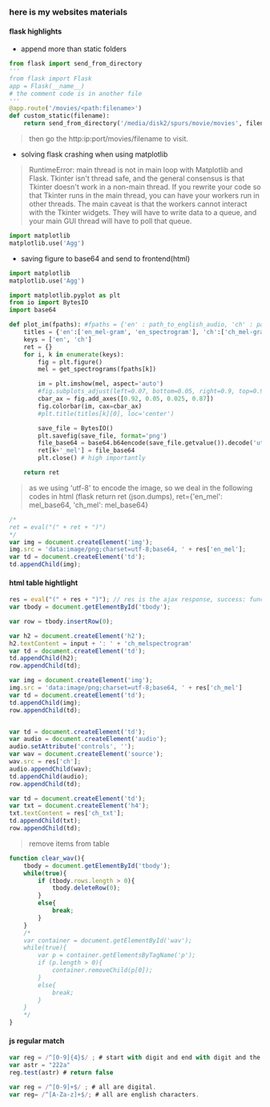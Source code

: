 ### here is my websites materials

#### flask highlights
- append more than static folders

```python
from flask import send_from_directory
'''
from flask import Flask
app = Flask(__name__)
# the comment code is in another file
'''
@app.route('/movies/<path:filename>')
def custom_static(filename):
    return send_from_directory('/media/disk2/spurs/movie/movies', filename)
```

> then go the http:ip:port/movies/filename to visit.

- solving flask crashing when using matplotlib
> RuntimeError: main thread is not in main loop with Matplotlib and Flask. 
Tkinter isn't thread safe, and the general consensus is that Tkinter doesn't work in a non-main thread. 
If you rewrite your code so that Tkinter runs in the main thread, you can have your workers run in other threads.
The main caveat is that the workers cannot interact with the Tkinter widgets. They will have to write data to a queue, and your main GUI thread will have to poll that queue.

```python
import matplotlib
matplotlib.use('Agg')
```

- saving figure to base64 and send to frontend(html)
```python
import matplotlib
matplotlib.use('Agg')

import matplotlib.pyplot as plt
from io import BytesIO
import base64

def plot_im(fpaths): #fpaths = {'en' : path_to_english_audio, 'ch' : path_to_chinese_audio}
    titles = {'en':['en_mel-gram', 'en_spectrogram'], 'ch':['ch_mel-gram', 'ch_spectrogram']}
    keys = ['en', 'ch']
    ret = {}
    for i, k in enumerate(keys):
        fig = plt.figure()
        mel = get_spectrograms(fpaths[k])

        im = plt.imshow(mel, aspect='auto')
        #fig.subplots_adjust(left=0.07, bottom=0.05, right=0.9, top=0.92, wspace=0.18, hspace=0.30)
        cbar_ax = fig.add_axes([0.92, 0.05, 0.025, 0.87])
        fig.colorbar(im, cax=cbar_ax)
        #plt.title(titles[k][0], loc='center')

        save_file = BytesIO()
        plt.savefig(save_file, format='png')
        file_base64 = base64.b64encode(save_file.getvalue()).decode('utf-8')
        ret[k+'_mel'] = file_base64
        plt.close() # high importantly

    return ret

```

> as we using 'utf-8' to encode the image, so we deal in the following codes in html (flask return ret (json.dumps), ret={'en_mel': mel_base64, 'ch_mel': mel_base64}

``` js
/*
ret = eval("(" + ret + ")")
*/
var img = document.createElement('img');
img.src = 'data:image/png;charset=utf-8;base64, ' + res['en_mel'];
var td = document.createElement('td');
td.appendChild(img);

```

#### html table hightlight
```js
res = eval("(" + res + ")"); // res is the ajax response, success: function(res){}
var tbody = document.getElementById('tbody');

var row = tbody.insertRow(0);

var h2 = document.createElement('h2');
h2.textContent = input + ': ' + 'ch_melspectrogram'
var td = document.createElement('td');
td.appendChild(h2);
row.appendChild(td);

var img = document.createElement('img');
img.src = 'data:image/png;charset=utf-8;base64, ' + res['ch_mel']
var td = document.createElement('td');
td.appendChild(img);
row.appendChild(td);


var td = document.createElement('td');
var audio = document.createElement('audio');
audio.setAttribute('controls', '');
var wav = document.createElement('source');
wav.src = res['ch'];
audio.appendChild(wav);
td.appendChild(audio);
row.appendChild(td);

var td = document.createElement('td');
var txt = document.createElement('h4');
txt.textContent = res['ch_txt'];
td.appendChild(txt);
row.appendChild(td);

```

> remove items from table
```js
function clear_wav(){
    tbody = document.getElementById('tbody');
    while(true){
        if (tbody.rows.length > 0){
            tbody.deleteRow(0);
        }
        else{
            break;
        }
    }
    /*
    var container = document.getElementById('wav');
    while(true){
        var p = container.getElementsByTagName('p');
        if (p.length > 0){
            container.removeChild(p[0]);
        }
        else{
            break;
        }
    }
    */
}
```

#### js regular match
```js
var reg = /^[0-9]{4}$/ ; # start with digit and end with digit and the total length is four and all characters are digital.
var astr = "222a"
reg.test(astr) # return false

var reg = /^[0-9]+$/ ; # all are digital.
var reg= /^[A-Za-z]+$/; # all are english characters.

```

